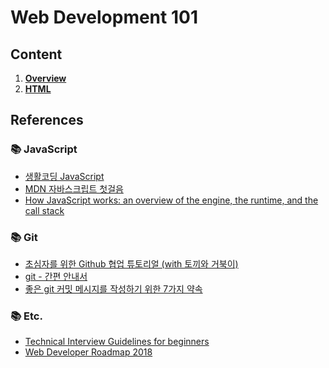 # Web Development 101

## Content

1. **[Overview](lectures/1.Overview.md)**
1. **[HTML](lectures/2.HTML.md)**

## References

### 📚 JavaScript

* [생활코딩 JavaScript](https://opentutorials.org/course/743)
* [MDN 자바스크립트 첫걸음](https://developer.mozilla.org/ko/docs/Learn/JavaScript/First_steps)
* [How JavaScript works: an overview of the engine, the runtime, and the call stack](https://blog.sessionstack.com/how-does-javascript-actually-work-part-1-b0bacc073cf)

### 📚 Git

* [초심자를 위한 Github 협업 튜토리얼 (with 토끼와 거북이)](https://milooy.wordpress.com/2017/06/21/working-together-with-github-tutorial/)
* [git - 간편 안내서](https://rogerdudler.github.io/git-guide/index.ko.html)
* [좋은 git 커밋 메시지를 작성하기 위한 7가지 약속](http://meetup.toast.com/posts/106)

### 📚 Etc.

* [Technical Interview Guidelines for beginners](https://github.com/JaeYeopHan/Interview_Question_for_Beginner)
* [Web Developer Roadmap 2018](https://github.com/kamranahmedse/developer-roadmap)